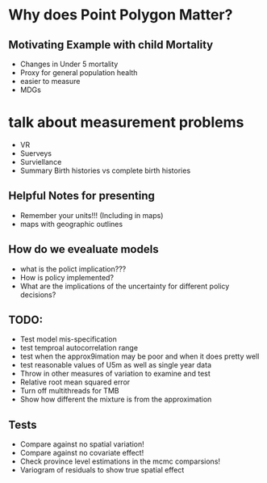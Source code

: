 # Why does Point Polygon Matter?  

## Motivating Example with child Mortality  
 - Changes in Under 5 mortality  
 - Proxy for general population health
 - easier to measure  
 - MDGs

# talk about measurement problems  
 - VR  
 - Suerveys  
 - Surviellance  
 - Summary Birth histories vs complete birth histories  

## Helpful Notes for presenting  
 - Remember your units!!! (Including in maps)  
 - maps with geographic outlines  

## How do we evealuate models
 - what is the polict implication???  
 - How is policy implemented?  
 - What are the implications of the uncertainty for different policy decisions?  

## TODO:
 - Test model mis-specification  
 - test temproal autocorrelation range  
 - test when the approx9imation may be poor and when it does pretty well  
 - test reasonable values of U5m as well as single year data 
 - Throw in other measures of variation to examine and test 
 - Relative root mean squared error
 - Turn off multithreads for TMB 
 - Show how different the mixture is from the approximation 

## Tests
 - Compare against no spatial variation!
 - Compare against no covariate effect!
 - Check province level estimations in the mcmc comparsions! 
 - Variogram of residuals to show true spatial effect 
